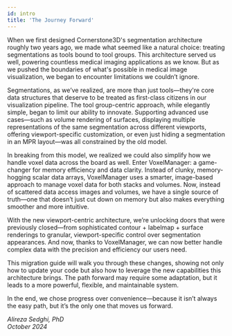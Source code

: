 ```yaml
---
id: intro
title: 'The Journey Forward'
---
```


When we first designed Cornerstone3D's segmentation architecture roughly two years ago, we made what seemed like a natural choice: treating segmentations as tools bound to tool groups. This architecture served us well, powering countless medical imaging applications as we know. But as we pushed the boundaries of what's possible in medical image visualization, we began to encounter limitations we couldn’t ignore.

Segmentations, as we’ve realized, are more than just tools—they're core data structures that deserve to be treated as first-class citizens in our visualization pipeline. The tool group-centric approach, while elegantly simple, began to limit our ability to innovate. Supporting advanced use cases—such as volume rendering of surfaces, displaying multiple representations of the same segmentation across different viewports, offering viewport-specific customization, or even just hiding a segmentation in an MPR layout—was all constrained by the old model.

In breaking from this model, we realized we could also simplify how we handle voxel data across the board as well. Enter VoxelManager: a game-changer for memory efficiency and data clarity. Instead of clunky, memory-hogging scalar data arrays, VoxelManager uses a smarter, image-based approach to manage voxel data for both stacks and volumes. Now, instead of scattered data access images and volumes, we have a single source of truth—one that doesn’t just cut down on memory but also makes everything smoother and more intuitive.

With the new viewport-centric architecture, we’re unlocking doors that were previously closed—from sophisticated contour + labelmap + surface renderings to granular, viewport-specific control over segmentation appearances. And now, thanks to VoxelManager, we can now better handle complex data with the precision and efficiency our users need.

This migration guide will walk you through these changes, showing not only how to update your code but also how to leverage the new capabilities this architecture brings. The path forward may require some adaptation, but it leads to a more powerful, flexible, and maintainable system.

In the end, we chose progress over convenience—because it isn’t always the easy path, but it’s the only one that moves us forward.

<div style={{ textAlign: 'right' }}>
  <i>
    Alireza Sedghi, PhD<br/>
    October 2024
  </i>

</div>
